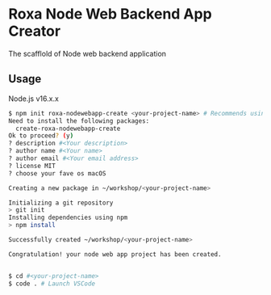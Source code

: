 # Roxa Node Web Backend App Creator

The scafflold of Node web backend application

## Usage

Node.js v16.x.x

```bash
$ npm init roxa-nodewebapp-create <your-project-name> # Recommends using lower kebab-case as project name
Need to install the following packages:
  create-roxa-nodewebapp-create
Ok to proceed? (y) 
? description #<Your description>
? author name #<Your name>
? author email #<Your email address>
? license MIT
? choose your fave os macOS

Creating a new package in ~/workshop/<your-project-name>

Initializing a git repository
> git init
Installing dependencies using npm
> npm install

Successfully created ~/workshop/<your-project-name>

Congratulation! your node web app project has been created.


$ cd #<your-project-name>
$ code . # Launch VSCode
```